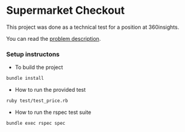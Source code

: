 # Supermarket Checkout

This project was done as a technical test for a position at 360insights.

You can read the [problem description](http://codekata.com/kata/kata09-back-to-the-checkout/).


### Setup instructons

* To build the project

```bash
bundle install
```

* How to run the provided test

```bash
ruby test/test_price.rb
```

* How to run the rspec test suite

```bash
bundle exec rspec spec
```

